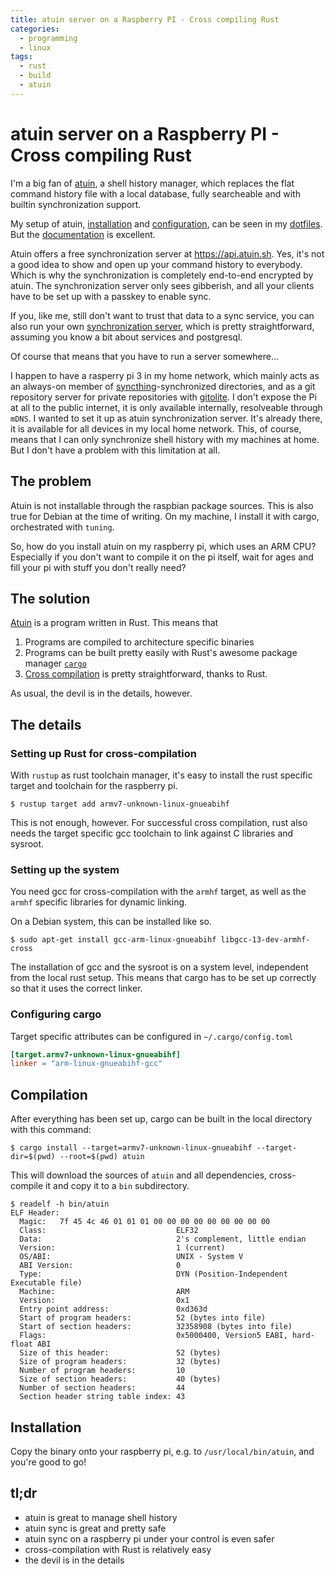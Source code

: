 ```yaml
---
title: atuin server on a Raspberry PI - Cross compiling Rust
categories:
  - programming
  - linux
tags:
  - rust
  - build
  - atuin
---
```


# atuin server on a Raspberry PI - Cross compiling Rust

I'm a big fan of [atuin](https://docs.atuin.sh/), a shell history manager,
which replaces the flat command history file with a local database, fully
searcheable and with builtin synchronization support.

My setup of atuin,
[installation](https://github.com/gierdo/dotfiles/blob/master/tuning/programs.toml#L162)
and
[configuration](https://github.com/gierdo/dotfiles/blob/master/.config/atuin/config.toml),
can be seen in my [dotfiles](https://github.com/gierdo/dotfiles). But the
[documentation](https://docs.atuin.sh/guide/installation/) is excellent.

Atuin offers a free synchronization server at <https://api.atuin.sh>. Yes, it's
not a good idea to show and open up your command history to everybody. Which is
why the synchronization is completely end-to-end encrypted by atuin. The
synchronization server only sees gibberish, and all your clients have to be set
up with a passkey to enable sync.

If you, like me, still don't want to trust that data to a sync service, you can
also run your own [synchronization
server](https://docs.atuin.sh/self-hosting/server-setup/), which is pretty
straightforward, assuming you know a bit about services and postgresql.

Of course that means that you have to run a server somewhere...

I happen to have a rasperry pi 3 in my home network, which mainly acts as an
always-on member of [syncthing](https://syncthing.net/)-synchronized
directories, and as a git repository server for private repositories with
[gitolite](https://gitolite.com/gitolite/index.html). I don't expose the Pi at
all to the public internet, it is only available internally, resolveable
through `mDNS`. I wanted to set it up as atuin synchronization server. It's
already there, it is available for all devices in my local home network. This,
of course, means that I can only synchronize shell history with my machines at
home. But I don't have a problem with this limitation at all.

## The problem

Atuin is not installable through the raspbian package sources. This is also
true for Debian at the time of writing. On my machine, I install it with cargo,
orchestrated with `tuning`.

So, how do you install atuin on my raspberry pi, which uses an ARM CPU?
Especially if you don't want to compile it on the pi itself, wait for ages and
fill your pi with stuff you don't really need?

## The solution

[Atuin](https://github.com/atuinsh/atuin) is a program written in Rust. This
means that

1. Programs are compiled to architecture specific binaries
2. Programs can be built pretty easily with Rust's awesome package manager
   [`cargo`](https://doc.rust-lang.org/cargo/)
3. [Cross
   compilation](https://rust-lang.github.io/rustup/cross-compilation.html) is
   pretty straightforward, thanks to Rust.

As usual, the devil is in the details, however.

## The details

### Setting up Rust for cross-compilation

With `rustup` as rust toolchain manager, it's easy to install the rust specific
target and toolchain for the raspberry pi.

```text
$ rustup target add armv7-unknown-linux-gnueabihf
```

This is not enough, however. For successful cross compilation, rust also needs
the target specific gcc toolchain to link against C libraries and sysroot.

### Setting up the system

You need gcc for cross-compilation with the `armhf` target, as well as the
`armhf` specific libraries for dynamic linking.

On a Debian system, this can be installed like so.

```text
$ sudo apt-get install gcc-arm-linux-gnueabihf libgcc-13-dev-armhf-cross
```

The installation of gcc and the sysroot is on a system level, independent from
the local rust setup. This means that cargo has to be set up correctly so that
it uses the correct linker.

### Configuring cargo

Target specific attributes can be configured in `~/.cargo/config.toml`

```toml
[target.armv7-unknown-linux-gnueabihf]
linker = "arm-linux-gnueabihf-gcc"
```

## Compilation

After everything has been set up, cargo can be built in the local directory with this command:

```text
$ cargo install --target=armv7-unknown-linux-gnueabihf --target-dir=$(pwd) --root=$(pwd) atuin
```

This will download the sources of `atuin` and all dependencies, cross-compile
it and copy it to a `bin` subdirectory.

```text
$ readelf -h bin/atuin
ELF Header:
  Magic:   7f 45 4c 46 01 01 01 00 00 00 00 00 00 00 00 00
  Class:                             ELF32
  Data:                              2's complement, little endian
  Version:                           1 (current)
  OS/ABI:                            UNIX - System V
  ABI Version:                       0
  Type:                              DYN (Position-Independent Executable file)
  Machine:                           ARM
  Version:                           0x1
  Entry point address:               0xd363d
  Start of program headers:          52 (bytes into file)
  Start of section headers:          32358908 (bytes into file)
  Flags:                             0x5000400, Version5 EABI, hard-float ABI
  Size of this header:               52 (bytes)
  Size of program headers:           32 (bytes)
  Number of program headers:         10
  Size of section headers:           40 (bytes)
  Number of section headers:         44
  Section header string table index: 43
```

## Installation

Copy the binary onto your raspberry pi, e.g. to `/usr/local/bin/atuin`, and
you're good to go!

## tl;dr

- atuin is great to manage shell history
- atuin sync is great and pretty safe
- atuin sync on a raspberry pi under your control is even safer
- cross-compilation with Rust is relatively easy
- the devil is in the details
